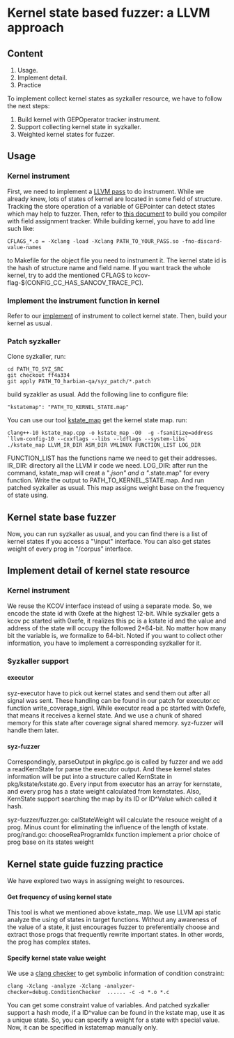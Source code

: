 # Kernel state based fuzzer: a LLVM approach

## Content

1. Usage.
2. Implement detail.
3. Practice

To implement collect kernel states as syzkaller resource, we have to follow the next steps:

1. Build kernel with GEPOperator tracker instrument.
2. Support collecting kernel state in syzkaller.
3. Weighted kernel states for fuzzer.

## Usage

### Kernel instrument

First, we need to implement a [LLVM pass](../static_analysis_tools/kern_instrument/AssignTrackerPass)  to do instrument. While we already knew, lots of states of kernel are located in some field of structure. Tracking the store operation of a variable of GEPointer can detect states which may help to fuzzer. Then, refer to [this document](https://llvm.org/docs/WritingAnLLVMPass.html) to build you compiler with field assignment tracker. While building kernel, you have to add line such like:
```  
CFLAGS_*.o = -Xclang -load -Xclang PATH_TO_YOUR_PASS.so -fno-discard-value-names
```  
to Makefile for the object file you need to instrument it. The kernel state id is the hash of structure name and field name.
If you want track the whole kernel, try to add the mentioned CFLAGS to kcov-flag-$(CONFIG_CC_HAS_SANCOV_TRACE_PC).

### Implement the instrument function in kernel

Refer to our [implement](../static_analysis_tools/kern_instrument/kern_patch) of instrument to collect kernel state. Then, build your kernel as usual.

### Patch syzkaller

Clone syzkaller, run:
```  
cd PATH_TO_SYZ_SRC
git checkout ff4a334
git apply PATH_TO_harbian-qa/syz_patch/*.patch
```   

build syzakller as usual. Add the following line to configure file:

```  
"kstatemap": "PATH_TO_KERNEL_STATE.map"
```  

You can use our tool [kstate_map](../static_analysis_tools/IRParser/kstate_map.cpp) get the kernel state map. run:

```  
clang++-10 kstate_map.cpp -o kstate_map -O0  -g -fsanitize=address `llvm-config-10 --cxxflags --libs --ldflags --system-libs`
./kstate_map LLVM_IR_DIR ASM_DIR VMLINUX FUNCTION_LIST LOG_DIR
```  

FUNCTION_LIST has the functions name we need to get their addresses.
IR_DIR: directory all the LLVM ir code we need.
LOG_DIR: after run the command, kstate_map will creat a "*.json" and a "*.state.map" for every function.
Write the output to PATH_TO_KERNEL_STATE.map. And run patched syzkaller as usual. This map assigns weight base on the frequency of state using. 

## Kernel state base fuzzer
Now, you can run syzkaller as usual, and you can find there is a list of kernel states if you access a "\input" interface. You can also get states weight of every prog in "/corpus" interface.

## Implement detail of kernel state resource

### Kernel instrument

We reuse the KCOV interface instead of using a separate mode. So, we encode the state id with 0xefe at the highest 12-bit. While syzkaller gets a kcov pc started with 0xefe, it realizes this pc is a kstate id and the value and address of the state will occupy the followed 2*64-bit. No matter how many bit the variable is, we formalize to 64-bit. Noted if you want to collect other information, you have to implement a corresponding syzkaller for it.

### Syzkaller support

#### executor

syz-executor have to pick out kernel states and send them out after all signal was sent. These handling can be found in our patch for executor.cc function write_coverage_signl. While executor read a pc started with 0xfefe, that means it receives a kernel state. And we use a chunk of shared memory for this state after coverage signal shared memory. syz-fuzzer will handle them later.

#### syz-fuzzer

Correspondingly, parseOutput in pkg/ipc.go is called by fuzzer and we add a readKernState for parse the executor output. And these kernel states information will be put into a structure called KernState in pkg/kstate/kstate.go. Every input from executor has an array for kernstate, and every prog has a state weight calculated from kernstates. Also, KernState support searching the map by its ID or ID^Value which called it hash.

syz-fuzzer/fuzzer.go: calStateWeight will calculate the resouce weight of a prog. Minus count for eliminating the influence of the length of kstate. prog/rand.go: chooseReaProgramIdx function implement a prior choice of prog base on its states weight

## Kernel state guide fuzzing practice

We have explored two ways in assigning weight to resources.

#### Get frequency of using kernel state

This tool is what we mentioned above kstate_map. We use LLVM api static analyze the using of states in target functions. Without any awareness of the value of a state, it just encourages fuzzer to preferentially choose and extract those progs that frequently rewrite important states. In other words, the prog has complex states.

#### Specify kernel state value weight

We use a [clang checker](../static_analysis_tools/ConditionChecker/) to get symbolic information of condition constraint:

```  
clang -Xclang -analyze -Xclang -analyzer-checker=debug.ConditionChecker  ...... -c -o *.o *.c
```  

You can get some constraint value of variables. And patched syzkaller support a hash mode, if a ID^value can be found in the kstate map, use it as a unique state. So, you can specify a weight for a state with special value. Now, it can be specified in kstatemap manually only.
